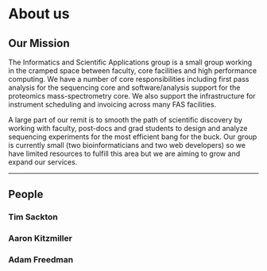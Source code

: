 # About us

## Our Mission

The Informatics and Scientific Applications group is a small group working in the cramped space between faculty, core facilities and high performance computing. We have a number of core responsibilities including first pass analysis for the sequencing core and software/analysis support for the proteomics mass-spectrometry core. We also support the infrastructure for instrument scheduling and invoicing across many FAS facilities.

A large part of our remit is to smooth the path of scientific discovery by working with faculty, post-docs and grad students to design and analyze sequencing experiments for the most efficient bang for the buck. Our group is currently small (two bioinformaticians and two web developers) so we have limited resources to fulfill this area but we are aiming to grow and expand our services.

------

## People

### Tim Sackton

### Aaron Kitzmiller

### Adam Freedman
